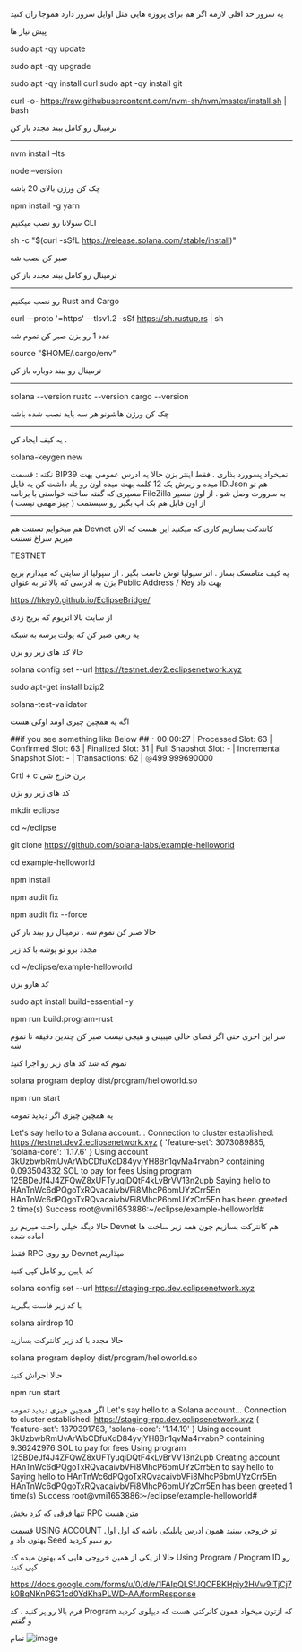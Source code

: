 یه سرور حد اقلی لازمه اگر هم برای
پروژه هایی مثل اوایل سرور دارد هموجا ران کنید


پیش نیاز ها

sudo apt -qy update

sudo apt -qy upgrade

sudo apt -qy install curl
sudo apt -qy install git

curl -o- https://raw.githubusercontent.com/nvm-sh/nvm/master/install.sh | bash

ترمینال رو کامل ببند مجدد باز کن


-----------------------------------------------------

nvm install –lts

node –version

چک کن ورژن بالای 20 باشه

npm install -g yarn




سولانا رو نصب میکنیم CLI

sh -c "$(curl -sSfL https://release.solana.com/stable/install)"

صبر کن نصب شه

ترمینال رو کامل ببند مجدد باز کن

-----------------------------------------------------



رو نصب میکنیم Rust and Cargo


curl --proto '=https' --tlsv1.2 -sSf https://sh.rustup.rs | sh

عدد 1 رو بزن
صبر کن تموم شه

source "$HOME/.cargo/env"

ترمینال رو ببند دوباره باز کن


-----------------------------------------------------

solana --version
rustc --version
cargo --version

چک کن ورژن هاشونو هر سه باید نصب شده باشه


-----------------------------------------------------

یه کیف ایجاد کن .

solana-keygen new

نکته : قسمت 
BIP39
نمیخواد پسوورد بذاری . فقط اینتر بزن
حالا یه ادرس عمومی بهت میده
و زیرش یک 12 کلمه بهت میده
اون رو یاد داشت کن
یه فایل 
ID.Json 
هم تو مسیری که گفته ساخته خواستی با برنامه 
FileZilla 
به سرورت وصل شو . از اون مسیر از اون فایل هم بک اپ بگیر رو سیستمت ( چیز مهمی نیست )

-----------------------------------------------------

هم میخوایم تستنت هم Devnet  کانتدکت بسازیم کاری که میکنید این هست که الان میریم سراغ تستنت

TESTNET

یه کیف متامسک بساز . اتر سپولیا توش فاست بگیر . از سپولیا از سایتی که میذارم بریج بزن به ادرسی که بالا تر به عنوان Public Address / Key
بهت داد

https://hkey0.github.io/EclipseBridge/

از سایت بالا اتریوم که بریج زدی

یه ربعی صبر کن که پولت برسه به شبکه

حالا کد های زیر رو بزن


solana config set --url https://testnet.dev2.eclipsenetwork.xyz

sudo apt-get install bzip2

solana-test-validator






اگه یه همچین چیزی اومد اوکی هست

##if you see something like Below
##⠐ 00:00:27 | Processed Slot: 63 | Confirmed Slot: 63 | Finalized Slot: 31 | Full Snapshot Slot: - | Incremental Snapshot Slot: - | Transactions: 62 | ◎499.999690000


Crtl + c
بزن خارج شی

کد های زیر رو بزن

mkdir eclipse

cd ~/eclipse

git clone https://github.com/solana-labs/example-helloworld

cd example-helloworld

npm install

npm audit fix

npm audit fix --force


حالا صبر کن تموم شه . ترمینال رو ببند باز کن


مجدد برو تو پوشه با کد زیر

cd ~/eclipse/example-helloworld

کد هارو بزن

sudo apt install build-essential -y

npm run build:program-rust

سر این اخری حتی اگر فضای خالی میبینی و هیچی نیست صبر کن چندین دقیقه تا تموم شه


تموم که شد کد های زیر رو اجرا کنید

solana program deploy dist/program/helloworld.so

npm run start




یه همچین چیزی اگر دیدید تمومه

Let's say hello to a Solana account...
Connection to cluster established: https://testnet.dev2.eclipsenetwork.xyz { 'feature-set': 3073089885, 'solana-core': '1.17.6' }
Using account 3kUzbwbRmUvArWbCDfuXdD84yvjYH8Bn1qvMa4rvabnP containing 0.093504332 SOL to pay for fees
Using program 125BDeJf4J4ZFQwZ8xUFTyuqiDQtF4kLvBrVV13n2upb
Saying hello to HAnTnWc6dPQgoTxRQvacaivbVFi8MhcP6bmUYzCrr5En
HAnTnWc6dPQgoTxRQvacaivbVFi8MhcP6bmUYzCrr5En has been greeted 2 time(s)
Success
root@vmi1653886:~/eclipse/example-helloworld#


حالا دیگه خیلی راحت میریم رو Devnet  هم کانترکت بسازیم چون همه زیر ساخت ها اماده شده




فقط RPC  رو روی Devnet میذاریم

کد پایین رو کامل کپی کنید

solana config set --url https://staging-rpc.dev.eclipsenetwork.xyz


با کد زیر فاست بگیرید

solana airdrop 10

حالا مجدد با کد زیر کانترکت بسازید

solana program deploy dist/program/helloworld.so

حالا اجراش کنید

npm run start


اگر همچین چیزی دیدید تمومه
Let's say hello to a Solana account...
Connection to cluster established: https://staging-rpc.dev.eclipsenetwork.xyz { 'feature-set': 1879391783, 'solana-core': '1.14.19' }
Using account 3kUzbwbRmUvArWbCDfuXdD84yvjYH8Bn1qvMa4rvabnP containing 9.36242976 SOL to pay for fees
Using program 125BDeJf4J4ZFQwZ8xUFTyuqiDQtF4kLvBrVV13n2upb
Creating account HAnTnWc6dPQgoTxRQvacaivbVFi8MhcP6bmUYzCrr5En to say hello to
Saying hello to HAnTnWc6dPQgoTxRQvacaivbVFi8MhcP6bmUYzCrr5En
HAnTnWc6dPQgoTxRQvacaivbVFi8MhcP6bmUYzCrr5En has been greeted 1 time(s)
Success
root@vmi1653886:~/eclipse/example-helloworld#

تنها فرقی که کرد بخش RPC  متن هست


قسمت USING ACCOUNT 
تو خروجی ببینید همون ادرس پابلیکی باشه که اول اول بهتون داد و Seed  رو 
سیو کردید



حالا از یکی از همین خروجی هایی که بهتون میده کد Using Program / Program ID  رو کپی کنید

https://docs.google.com/forms/u/0/d/e/1FAIpQLSfJQCFBKHpiy2HVw9lTjCj7k0BqNKnP6G1cd0YdKhaPLWD-AA/formResponse


فرم بالا رو پر کنید . کد Program  که ازتون میخواد همون کانرکتی هست که دیپلوی کردید و گفتم



تمام
![image](https://github.com/cryptoneth/EclipseCa/assets/149672650/57674280-4ae5-4e2d-987d-8f79cae33321)
